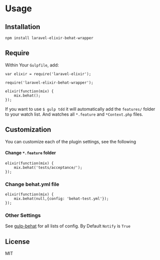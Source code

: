 # Usage
## Installation

```
npm install laravel-elixir-behat-wrapper
```

## Require
Within Your `Gulpfile`, add:
```
var elixir = require('laravel-elixir');

require('laravel-elixir-behat-wrapper');

elixir(function(mix) {
    mix.behat();
});
```
If you want to use `$ gulp tdd` it will automatically add the `features/` folder to your watch list. And watches all `*.feature` and `*Context.php` files.

## Customization
You can customize each of the plugin settings, see the following

#### Change `*.feature` folder
```
elixir(function(mix) {
    mix.behat('tests/acceptance/');
});
```
### Change behat.yml file
```
elixir(function(mix) {
    mix.behat(null,{config: 'behat-test.yml'});
});
```
### Other Settings
See [gulp-behat] for all lists of config. By Default `Notify` is `True`

License
----

MIT

[gulp-behat]: <https://github.com/joemccann/dillinger>
